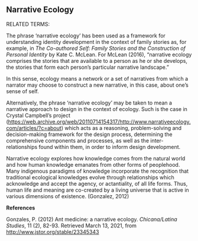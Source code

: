 ## Narrative Ecology

RELATED TERMS: 

The phrase ‘narrative ecology’ has been used as a framework for understanding identity development in the context of family stories as, for example, in _The Co-authored Self: Family Stories and the Construction of Personal Identity_ by Kate C. McLean. For McLean (2016), “narrative ecology comprises the stories that are available to a person as he or she develops, the stories that form each person’s particular narrative landscape.”

In this sense, ecology means a network or a set of narratives from which a narrator may choose to construct a new narrative, in this case, about one’s sense of self.

Alternatively, the phrase ‘narrative ecology’ may be taken to mean a narrative approach to design in the context of ecology. Such is the case in Crystal Campbell’s project (https://web.archive.org/web/20110714154317/http://www.narrativeecology.com/articles/?c=about) which acts as a reasoning, problem-solving and decision-making framework for the design process, determining the comprehensive components and processes, as well as the inter-relationships found within them, in order to inform design development.

Narrative ecology explores how knowledge comes from the natural world and how human knowledge emanates from other forms of peoplehood. Many indigenous paradigms of knowledge incorporate the recognition that traditional ecological knowledges evolve through relationships which acknowledge and accept the agency, or actantiality, of all life forms. Thus, human life and meaning are co-created by a living universe that is active in various dimensions of existence. (Gonzalez, 2012)

**References**

Gonzales, P. (2012) Ant medicine: a narrative ecology. _Chicana/Latina Studies_, 11 (2), 82-93. Retrieved March 13, 2021, from http://www.jstor.org/stable/23345343

